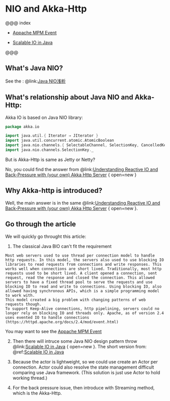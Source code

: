# NIO and Akka-Http

@@@ index

* [Appache MPM Event](code/appacheMPMEvent.md)

* [Scalable IO in Java](code/scalableIOInJava.md)

@@@

## What's Java NIO?

See the : @link:[Java NIO浅析](https://tech.meituan.com/2016/11/04/nio.html)

## What's relationship about Java NIO and Akka-Http:
Akka IO is based on Java NIO library:

```scala  
package akka.io

import java.util.{ Iterator ⇒ JIterator }
import java.util.concurrent.atomic.AtomicBoolean
import java.nio.channels.{ SelectableChannel, SelectionKey, CancelledKeyException }
import java.nio.channels.SelectionKey._

```

But is Akka-Http is same as Jetty or Netty?

No, you could find the answer from @link:[Understanding Reactive IO and Back-Pressure with (your own) Akka Http Server](https://medium.com/@unmeshvjoshi/understanding-reactive-io-and-back-pressure-with-your-own-akka-http-server-d4b64921059a) { open=new }


## Why Akka-http is introduced?

Well, the main answer is in the same @link:[Understanding Reactive IO and Back-Pressure with (your own) Akka Http Server](https://medium.com/@unmeshvjoshi/understanding-reactive-io-and-back-pressure-with-your-own-akka-http-server-d4b64921059a) { open=new }. 


## Go through the article

We will quickly go throught this article:

1. The classical Java BIO can't fit the requirement
```
Most web servers used to use thread per connection model to handle http requests. In this model, the servers also used to use blocking IO libraries to read requests from connections and write responses. This works well when connections are short lived. Traditionally, most http requests used to be short lived. A client opened a connection, sent request, read the response and closed the connection. This allowed servers to have a fixed thread pool to serve the requests and use blocking IO to read and write to connections. Using blocking IO, also allowed having synchronous APIs, which is a simple programming model to work with.
This model created a big problem with changing patterns of web requests though.
To support Keep-Alive connections, http pipelining, servers could no longer rely on blocking IO and threads only. Apache, as of version 2.4 uses evented IO to handle connections
(https://httpd.apache.org/docs/2.4/mod/event.html)
```
You may want to see the [Appache MPM Event](https://httpd.apache.org/docs/2.4/mod/event.html)

2. Then there will intruce some Java NIO design pattern throw @link:[Scalable IO in Java](http://gee.cs.oswego.edu/dl/cpjslides/nio.pdf)  { open=new }. The short version from: @ref:[Scalable IO in Java](code/scalableIOInJava.md)

3. Because the actor is lightweight, so we could use create an Actor per connection. Actor could also resolve the state management difficult comparing use Java framework.  (This solution is just use Actor to hold working thread.)

4. For the back pressure issue, then introduce with Streaming method, which is the Akka-Http.








